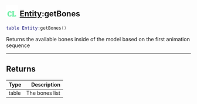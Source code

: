 ## <img src="../../.gitbook/assets/client.png" width="32" height="32" /> [Entity](../entity/README.md):getBones

```lua
table Entity:getBones()
```

Returns the available bones inside of the model based on the first animation sequence<br>

-----------------
## Returns

| Type   | Description |
| ------ | ----------: |
| table | The bones list |
